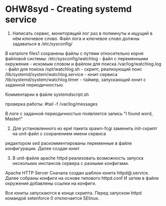 # OHW8syd - Creating systemd service
1. Написать сервис, мониторящий лог раз в полминуты и ищущий в нём ключевое слово. Файл лога и ключевое слово должны задаваться в /etc/sysconfig/

В каталоге files1 сохранены файлы с путями относительно корня файловой системы:
/etc/sysconfig/watchlog - файл с переменными окружения - искомым словом и файлом для поиска
/var/log/watchlog.log - файл для поиска
/opt/watchlog.sh - скрипт, реализующий поис
/lib/systemd/system/watchlog.service - юнит сервиса
/lib/systemd/system/watchlog.timer - таймер, запускающий юнит с заданной периодичностью.

Комментарии в файле systemdscript.sh

проверка работы:
#tail -f /var/log/messages

В логе с заданной периодичностью появляется запись "I found word, Master!"



2. Для установленного из epel пакета spawn-fcgi заменить init-скрипт на unit-файл с сохранением имени сервиса

редактором sed раскомментированы переменные в файле конфигурации.
Далее создан юнит

3. В unit-файле apache httpd реализовать возможность запуска нескольких инстансов сервера с разными конфигами.
 
Apache HTTP Server
Сначала создан шаблон юнита httpd@.service. Далее собраны конфиги на основе типового httpd.conf
И затем в файле окружения добавлены ссылки на конфиги.


Все юниты запускаются в конце скрипта. 
Перед запуском httpd командой
setenforce 0
отключается SElinux.


